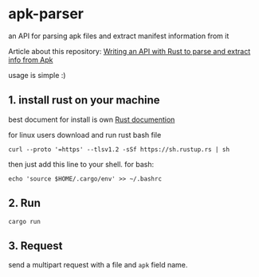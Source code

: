 # apk-parser
an API for parsing apk files and extract manifest information from it

Article about this repository: [Writing an API with Rust to parse and extract info from Apk](https://benyaamin.com/post/writing-an-api-with-rust-to-parse-and-extract-info-from-apk/)

usage is simple :)

## 1. install rust on your machine 
best document for install is own [Rust documention](https://www.rust-lang.org/tools/install)

for linux users download and run rust bash file
```
curl --proto '=https' --tlsv1.2 -sSf https://sh.rustup.rs | sh
```
then just add this line to your shell. for bash:
```
echo 'source $HOME/.cargo/env' >> ~/.bashrc
```

## 2. Run

```
cargo run
```

## 3. Request
send a multipart request with a file and `apk` field name.

